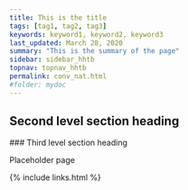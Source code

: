 ```yaml
---
title: This is the title
tags: [tag1, tag2, tag3]
keywords: keyword1, keyword2, keyword3
last_updated: March 28, 2020
summary: "This is the summary of the page"
sidebar: sidebar_hhtb
topnav: topnav_hhtb
permalink: conv_nat.html
#folder: mydoc
---
```



## Second level section heading

### Third level section heading

Placeholder page

{% include links.html %}

